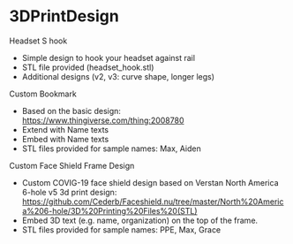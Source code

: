 # 3DPrintDesign

Headset S hook
- Simple design to hook your headset against  rail
- STL file provided (headset_hook.stl)
- Additional designs (v2, v3: curve shape, longer legs)

Custom Bookmark
- Based on the basic design:  
https://www.thingiverse.com/thing:2008780
- Extend with Name texts
- Embed with Name texts
- STL files provided for sample names:  Max, Aiden

Custom Face Shield Frame Design
- Custom COVIG-19 face shield design based on Verstan North America 6-hole v5 3d print design: https://github.com/Cederb/Faceshield.nu/tree/master/North%20America%206-hole/3D%20Printing%20Files%20(STL)
- Embed 3D text (e.g. name, organization) on the top of the frame.
- STL files provided for sample names:  PPE, Max, Grace
